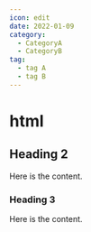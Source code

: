 ```yaml
---
icon: edit
date: 2022-01-09
category:
  - CategoryA
  - CategoryB
tag:
  - tag A  
  - tag B
---
```


# html

## Heading 2

Here is the content.

### Heading 3

Here is the content.
